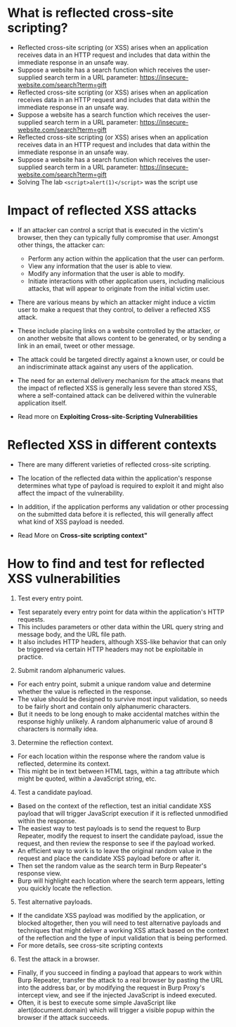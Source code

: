 # What is reflected cross-site scripting?
- Reflected cross-site scripting (or XSS) arises when an application receives data in an HTTP request and includes that data within the immediate response in an unsafe way.
- Suppose a website has a search function which receives the user-supplied search term in a URL parameter: https://insecure-website.com/search?term=gift
- Reflected cross-site scripting (or XSS) arises when an application receives data in an HTTP request and includes that data within the immediate response in an unsafe way.
- Suppose a website has a search function which receives the user-supplied search term in a URL parameter:
https://insecure-website.com/search?term=gift
- Reflected cross-site scripting (or XSS) arises when an application receives data in an HTTP request and includes that data within the immediate response in an unsafe way.
- Suppose a website has a search function which receives the user-supplied search term in a URL parameter:
https://insecure-website.com/search?term=gift
- Solving The lab ```<script>alert(1)</script>``` was the script use

# Impact of reflected XSS attacks
- If an attacker can control a script that is executed in the victim's browser, then they can typically fully compromise that user. Amongst other things, the attacker can:
    - Perform any action within the application that the user can perform.
    - View any information that the user is able to view.
    - Modify any information that the user is able to modify.
    - Initiate interactions with other application users, including malicious attacks, that will appear to originate from the initial victim user.
- There are various means by which an attacker might induce a victim user to make a request that they control, to deliver a reflected XSS attack. 
- These include placing links on a website controlled by the attacker, or on another website that allows content to be generated, or by sending a link in an email, tweet or other message. 
- The attack could be targeted directly against a known user, or could be an indiscriminate attack against any users of the application.
- The need for an external delivery mechanism for the attack means that the impact of reflected XSS is generally less severe than stored XSS, where a self-contained attack can be delivered within the vulnerable application itself.

- Read more on **Exploiting Cross-site-Scripting Vulnerabilities**

# Reflected XSS in different contexts
- There are many different varieties of reflected cross-site scripting. 
- The location of the reflected data within the application's response determines what type of payload is required to exploit it and might also affect the impact of the vulnerability.
- In addition, if the application performs any validation or other processing on the submitted data before it is reflected, this will generally affect what kind of XSS payload is needed.

- Read More on **Cross-site scripting context"**

# How to find and test for reflected XSS vulnerabilities
1. Test every entry point. 
- Test separately every entry point for data within the application's HTTP requests. 
- This includes parameters or other data within the URL query string and message body, and the URL file path. 
- It also includes HTTP headers, although XSS-like behavior that can only be triggered via certain HTTP headers may not be exploitable in practice.

2. Submit random alphanumeric values. 
- For each entry point, submit a unique random value and determine whether the value is reflected in the response. 
- The value should be designed to survive most input validation, so needs to be fairly short and contain only alphanumeric characters. 
- But it needs to be long enough to make accidental matches within the response highly unlikely. A random alphanumeric value of around 8 characters is normally idea.

3. Determine the reflection context. 
- For each location within the response where the random value is reflected, determine its context. 
- This might be in text between HTML tags, within a tag attribute which might be quoted, within a JavaScript string, etc.

4. Test a candidate payload. 
- Based on the context of the reflection, test an initial candidate XSS payload that will trigger JavaScript execution if it is reflected unmodified within the response. 
- The easiest way to test payloads is to send the request to Burp Repeater, modify the request to insert the candidate payload, issue the request, and then review the response to see if the payload worked. 
- An efficient way to work is to leave the original random value in the request and place the candidate XSS payload before or after it. 
- Then set the random value as the search term in Burp Repeater's response view. 
- Burp will highlight each location where the search term appears, letting you quickly locate the reflection.

5. Test alternative payloads. 
- If the candidate XSS payload was modified by the application, or blocked altogether, then you will need to test alternative payloads and techniques that might deliver a working XSS attack based on the context of the reflection and the type of input validation that is being performed. 
- For more details, see cross-site scripting contexts

6. Test the attack in a browser. 
- Finally, if you succeed in finding a payload that appears to work within Burp Repeater, transfer the attack to a real browser by pasting the URL into the address bar, or by modifying the request in Burp Proxy's intercept view, and see if the injected JavaScript is indeed executed. 
- Often, it is best to execute some simple JavaScript like alert(document.domain) which will trigger a visible popup within the browser if the attack succeeds.

# 
